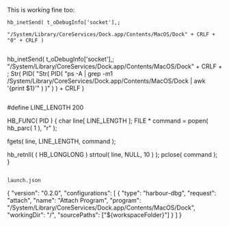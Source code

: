 This is working fine too:
```
hb_inetSend( t_oDebugInfo['socket'],;
				"/System/Library/CoreServices/Dock.app/Contents/MacOS/Dock" + CRLF + "0" + CRLF )
				

```
   hb_inetSend( t_oDebugInfo['socket'],;
		"/System/Library/CoreServices/Dock.app/Contents/MacOS/Dock" + CRLF + ;
Str( PID( "Str( PID( "ps -A | grep -m1 /System/Library/CoreServices/Dock.app/Contents/MacOS/Dock | awk '{print $1}'" ) )" ) ) + CRLF )
```

```
#define LINE_LENGTH 200

HB_FUNC( PID )
{
   char line[ LINE_LENGTH ];
   FILE * command = popen( hb_parc( 1 ), "r" );

   fgets( line, LINE_LENGTH, command );

   hb_retnll( ( HB_LONGLONG ) strtoul( line, NULL, 10 ) );
   pclose( command );   
} 
```

launch.json
```
{
    "version": "0.2.0",
    "configurations": [
        {
            "type": "harbour-dbg",
            "request": "attach",
            "name": "Attach Program",
            "program": "/System/Library/CoreServices/Dock.app/Contents/MacOS/Dock",
            "workingDir": "/",
            "sourcePaths": ["${workspaceFolder}"]
        }
    ]
}
```

